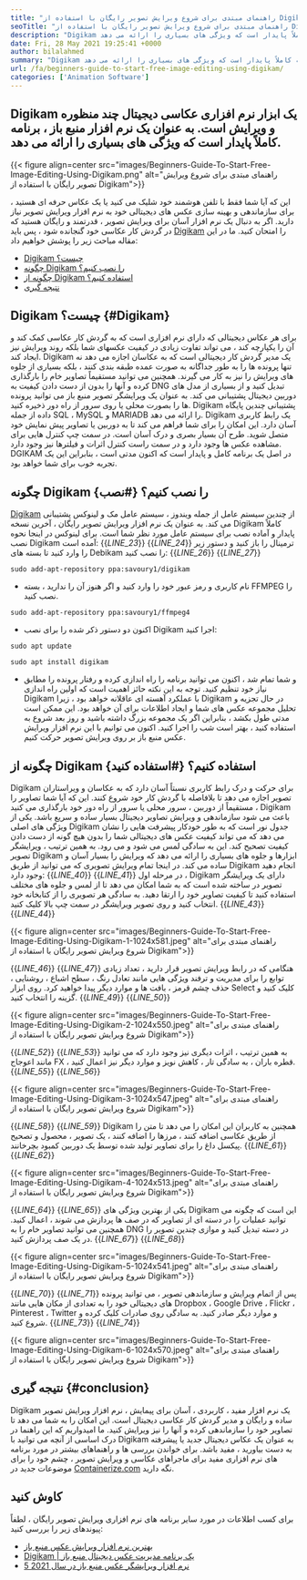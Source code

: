 ```yaml
---
title: "راهنمای مبتدی برای شروع ویرایش تصویر رایگان با استفاده از Digikam" 
seoTitle: "راهنمای مبتدی برای شروع ویرایش تصویر رایگان با استفاده از Digikam" 
description: "Digikam یک ابزار نرم افزاری عکاسی چند منظوره و ویرایش است. به عنوان یک نرم افزار منبع باز ، برنامه کاملاً پایدار است که ویژگی های بسیاری را ارائه می دهد." 
date: Fri, 28 May 2021 19:25:41 +0000
author: bilalahmed
summary: "Digikam یک ابزار نرم افزاری عکاسی دیجیتال چند منظوره و ویرایش است. به عنوان یک نرم افزار منبع باز ، برنامه کاملاً پایدار است که ویژگی های بسیاری را ارائه می دهد." 
url: /fa/beginners-guide-to-start-free-image-editing-using-digikam/
categories: ['Animation Software']
---
```


## Digikam یک ابزار نرم افزاری عکاسی دیجیتال چند منظوره و ویرایش است. به عنوان یک نرم افزار منبع باز ، برنامه کاملاً پایدار است که ویژگی های بسیاری را ارائه می دهد.

{{< figure align=center src="images/Beginners-Guide-To-Start-Free-Image-Editing-Using-Digikam.png" alt="راهنمای مبتدی برای شروع ویرایش تصویر رایگان با استفاده از Digikam">}}

این که آیا شما فقط با تلفن هوشمند خود شلیک می کنید یا یک عکاس حرفه ای هستید ، برای سازماندهی و بهینه سازی عکس های دیجیتالی خود به نرم افزار ویرایش تصویر نیاز دارید. اگر به دنبال یک نرم افزار آسان برای ویرایش تصویر ، قدرتمند و رایگان هستید که در گردش کار عکاسی خود گنجانده شود ، پس باید [Digikam][1] را امتحان کنید. ما در این مقاله مباحث زیر را پوشش خواهیم داد:
  * [Digikam چیست؟][2]
  * [چگونه Digikam را نصب کنیم؟][3]
  * [چگونه از Digikam استفاده کنیم؟][4]
  * [نتیجه گیری][5]

## Digikam چیست؟   {#Digikam}
برای هر عکاس دیجیتالی که دارای نرم افزاری است که به گردش کار عکاسی کمک کند و آن را یکپارچه کند ، می تواند تفاوت زیادی در کیفیت عکسهای شما بلکه روند ویرایش نیز ایجاد کند. Digikam یک مدیر گردش کار دیجیتالی است که به عکاسان اجازه می دهد نه تنها پرونده ها را به طور جداگانه به صورت عمده طبقه بندی کنند ، بلکه بسیاری از جلوه های ویرایش را نیز به کار می گیرند. همچنین می توانید مستقیماً تصاویر خام را بارگذاری کرده و آنها را بدون از دست دادن کیفیت به DNG تبدیل کنید و از بسیاری از مدل های دوربین دیجیتال پشتیبانی می کند. به عنوان یک ویرایشگر تصویر منبع باز می توانید پرونده ها را بصورت محلی یا روی سرور از راه دور ذخیره کنید. Digikam پشتیبانی چندین پایگاه داده از جمله SQL ، MySQL و MARIADB را ارائه می دهد.
Digikam یک رابط کاربری آسان دارد. این امکان را برای شما فراهم می کند تا به دوربین یا تصاویر پیش نمایش خود متصل شوید. طرح آن بسیار بصری و درک آسان است. در سمت چپ کنترل هایی برای مشاهده عکس ها وجود دارد و در سمت راست کنترل اثرات و فیلترها نیز وجود دارد. DGIKAM در اصل یک برنامه کامل و پایدار است که اکنون مدتی است ، بنابراین این یک تجربه خوب برای شما خواهد بود.

## چگونه Digikam را نصب کنیم؟   {#نصب}
[Digikam][1] از چندین سیستم عامل از جمله ویندوز ، سیستم عامل مک و لینوکس پشتیبانی می کند. به عنوان یک نرم افزار ویرایش تصویر رایگان ، آخرین نسخه Digikam کاملاً پایدار و آماده نصب برای سیستم عامل مورد نظر شما است.
برای لینوکس در اینجا نحوه نصب Digikam آمده است:
{{_LINE_23_}}
{{_LINE_24_}}
    ترمینال را باز کنید و دستور زیر را وارد کنید تا بسته های Debikam را نصب کنید:
{{_LINE_26_}}
{{_LINE_27_}}
```
sudo add-apt-repository ppa:savoury1/digikam
```
  * نام کاربری و رمز عبور خود را وارد کنید و اگر هنوز آن را ندارید ، بسته FFMPEG را نصب کنید.
```
sudo add-apt-repository ppa:savoury1/ffmpeg4
```
  * اکنون دو دستور ذکر شده را برای نصب Digikam اجرا کنید:
```
sudo apt update
```
```
sudo apt install digikam
```
  * و شما تمام شد ، اکنون می توانید برنامه را راه اندازی کرده و رفتار پرونده را مطابق نیاز خود تنظیم کنید.
توجه به این نکته حائز اهمیت است که اولین راه اندازی Digikam با عملکرد آهسته ای عاقلانه خواهد بود ، زیرا Digikam در حال تجزیه و تحلیل مجموعه عکس های شما و ایجاد اطلاعات برای آن خواهد بود. این ممکن است مدتی طول بکشد ، بنابراین اگر یک مجموعه بزرگ داشته باشید و روز بعد شروع به استفاده کنید ، بهتر است شب را اجرا کنید. اکنون می توانیم با این نرم افزار ویرایش عکس منبع باز بر روی ویرایش تصویر حرکت کنیم.

## چگونه از Digikam استفاده کنیم؟   {#استفاده کنید}
Digikam برای حرکت و درک رابط کاربری نسبتاً آسان دارد که به عکاسان و ویراستاران تصویر اجازه می دهد تا بلافاصله با گردش کار خود شروع کنند. این که آیا شما تصاویر را مستقیماً از دوربین ، سرور محلی یا سرور از راه دور خود بارگذاری می کنید ، Digikam باعث می شود سازماندهی و ویرایش تصاویر دیجیتال بسیار ساده و سریع باشد.
یکی از ویژگی های اصلی Digikam جدول نور است که به طور خودکار پیشرفت هایی را نشان می دهد که می تواند کیفیت عکس های دیجیتالی شما را بدون هیچ گونه از دست دادن کیفیت تصحیح کند. این به سادگی لمس می شود و می رود. به همین ترتیب ، ویرایشگر تصویر Digikam ابزارها و جلوه های بسیاری را ارائه می دهد که ویرایش را بسیار آسان و ساده می کند.
در اینجا تمام ویرایش تصویری که می توانید از طریق Digikam انجام دهید وجود دارد:
{{_LINE_40_}}
{{_LINE_41_}}
    در مرحله اول ، Digikam دارای یک ویرایشگر تصویر در ساخته شده است که به شما امکان می دهد تا از لمس و جلوه های مختلف استفاده کنید تا کیفیت تصاویر خود را ارتقا دهید. به سادگی هر تصویری را از کتابخانه خود انتخاب کنید و روی تصویر ویرایشگر در سمت چپ بالا کلیک کنید.
{{_LINE_43_}}
{{_LINE_44_}}

{{< figure align=center src="images/Beginners-Guide-To-Start-Free-Image-Editing-Using-Digikam-1-1024x581.jpeg" alt="راهنمای مبتدی برای شروع ویرایش تصویر رایگان با استفاده از Digikam">}}

{{_LINE_46_}}
{{_LINE_47_}}
    هنگامی که در رابط ویرایش تصویر قرار دارید ، تعداد زیادی توابع را برای مدیریت و ترفند ویژگی هایی مانند تعادل رنگ ، سطح اشباع ، روشنایی ، حذف چشم قرمز ، بافت ها و موارد دیگر پیدا خواهید کرد. روی ابزار Select کلیک کنید و گزینه را انتخاب کنید.
{{_LINE_49_}}
{{_LINE_50_}}

{{< figure align=center src="images/Beginners-Guide-To-Start-Free-Image-Editing-Using-Digikam-2-1024x550.jpeg" alt="راهنمای مبتدی برای شروع ویرایش تصویر رایگان با استفاده از Digikam">}}

{{_LINE_52_}}
{{_LINE_53_}}
    به همین ترتیب ، اثرات دیگری نیز وجود دارد که می توانید مانند اعوجاج FX ، قطره باران ، به سادگی تار ، کاهش نویز و موارد دیگر نیز اعمال کنید.
{{_LINE_55_}}
{{_LINE_56_}}

{{< figure align=center src="images/Beginners-Guide-To-Start-Free-Image-Editing-Using-Digikam-3-1024x547.jpeg" alt="راهنمای مبتدی برای شروع ویرایش تصویر رایگان با استفاده از Digikam">}}

{{_LINE_58_}}
{{_LINE_59_}}
    Digikam همچنین به کاربران این امکان را می دهد تا متن را از طریق عکاسی اضافه کنند ، مرزها را اضافه کنند ، یک تصویر ، محصول و تصحیح پیکسل داغ را برای تصاویر تولید شده توسط یک دوربین کمبود بچرخانند.
{{_LINE_61_}}
{{_LINE_62_}}

{{< figure align=center src="images/Beginners-Guide-To-Start-Free-Image-Editing-Using-Digikam-4-1024x513.jpeg" alt="راهنمای مبتدی برای شروع ویرایش تصویر رایگان با استفاده از Digikam">}}

{{_LINE_64_}}
{{_LINE_65_}}
    یکی از بهترین ویژگی های Digikam این است که چگونه می توانید عملیات را در دسته ای از تصاویر که در صف ها پردازش می شوند ، اعمال کنید. همچنین می توانید تصاویر خام را به DNG در دسته تبدیل کنید و موازی چندین تصویر را در یک صف پردازش کنید.
{{_LINE_67_}}
{{_LINE_68_}}

{{< figure align=center src="images/Beginners-Guide-To-Start-Free-Image-Editing-Using-Digikam-5-1024x541.jpeg" alt="راهنمای مبتدی برای شروع ویرایش تصویر رایگان با استفاده از Digikam">}}

{{_LINE_70_}}
{{_LINE_71_}}
    پس از اتمام ویرایش و سازماندهی تصویر ، می توانید پرونده های دیجیتالی خود را به تعدادی از مکان هایی مانند Dropbox ، Google Drive ، Flickr ، Pinterest ، Twitter و موارد دیگر صادر کنید. به سادگی روی صادرات کلیک کرده و شروع کنید.
{{_LINE_73_}}
{{_LINE_74_}}

{{< figure align=center src="images/Beginners-Guide-To-Start-Free-Image-Editing-Using-Digikam-6-1024x570.jpeg" alt="راهنمای مبتدی برای شروع ویرایش تصویر رایگان با استفاده از Digikam">}}


## نتیجه گیری   {#conclusion}
Digikam یک نرم افزار مفید ، کاربردی ، آسان برای پیمایش ، نرم افزار ویرایش تصویر ساده و رایگان و مدیر گردش کار عکاسی دیجیتال است. این امکان را به شما می دهد تا تصاویر خود را سازماندهی کرده و آنها را نیز ویرایش کنید. ما امیدواریم که این راهنما در درک اساسی از آنچه می توانید با Digikam به عنوان یک عکاس دیجیتال جدید یا پیشرفته به دست بیاورید ، مفید باشد. برای خواندن بررسی ها و راهنماهای بیشتر در مورد برنامه های نرم افزاری مفید برای ماجراهای عکاسی و ویرایش تصویر ، چشم خود را برای موضوعات جدید در [Containerize.com][6] نگه دارید.

## کاوش کنید
برای کسب اطلاعات در مورد سایر برنامه های نرم افزاری ویرایش تصویر رایگان ، لطفاً پیوندهای زیر را بررسی کنید:
  * [بهترین نرم افزار ویرایش عکس منبع باز][7]
  * [Digikam | یک برنامه مدیریت عکس دیجیتال منبع باز][1]
  * [5 نرم افزار ویرایشگر عکس منبع باز در سال 2021][8]

  
[1]: https://products.containerize.com/photo-editing-software/digikam/
[2]: #digikam
[3]: #install
[4]: #use
[5]: #conclusion
[6]: https://blog.containerize.com/
[7]: https://products.containerize.com/photo-editing-software/
[8]: https://blog.containerize.com/photo-editing-software/top-5-open-source-photo-editor-software-in-2021/
